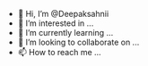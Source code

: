 - 👋 Hi, I’m @Deepaksahnii
- 👀 I’m interested in ...
- 🌱 I’m currently learning ...
- 💞️ I’m looking to collaborate on ...
- 📫 How to reach me ...

<!---
Deepaksahnii/Deepaksahnii is a ✨ special ✨ repository because its `README.md` (this file) appears on your GitHub profile.
You can click the Preview link to take a look at your changes.
--->
